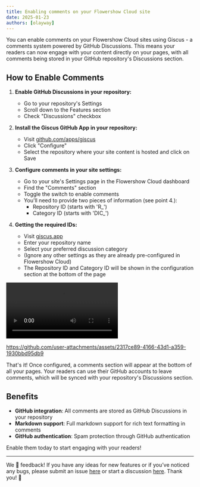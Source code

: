 ```yaml
---
title: Enabling comments on your Flowershow Cloud site
date: 2025-01-23
authors: [olayway]
---
```


You can enable comments on your Flowershow Cloud sites using Giscus - a comments system powered by GitHub Discussions. This means your readers can now engage with your content directly on your pages, with all comments being stored in your GitHub repository's Discussions section.

## How to Enable Comments

1. **Enable GitHub Discussions in your repository:**
   - Go to your repository's Settings
   - Scroll down to the Features section
   - Check "Discussions" checkbox

2. **Install the Giscus GitHub App in your repository:**
   - Visit [github.com/apps/giscus](https://github.com/apps/giscus)
   - Click "Configure"
   - Select the repository where your site content is hosted and click on Save

3. **Configure comments in your site settings:**
   - Go to your site's Settings page in the Flowershow Cloud dashboard
   - Find the "Comments" section
   - Toggle the switch to enable comments
   - You'll need to provide two pieces of information (see point 4.):
     - Repository ID (starts with 'R_')
     - Category ID (starts with 'DIC_')

4. **Getting the required IDs:**
   - Visit [giscus.app](https://giscus.app)
   - Enter your repository name
   - Select your preferred discussion category
   - (Ignore any other settings as they are already pre-configured in Flowershow Cloud)
   - The Repository ID and Category ID will be shown in the configuration section at the bottom of the page

![](cloud-comments-demo.mp4)

https://github.com/user-attachments/assets/2317ce89-4166-43d1-a359-1930bbd95db9

That's it! Once configured, a comments section will appear at the bottom of all your pages. Your readers can use their GitHub accounts to leave comments, which will be synced with your repository's Discussions section.

## Benefits

- **GitHub integration**: All comments are stored as GitHub Discussions in your repository
- **Markdown support**: Full markdown support for rich text formatting in comments
- **GitHub authentication**: Spam protection through GitHub authentication

Enable them today to start engaging with your readers!

---

We 💙 feedback! If you have any ideas for new features or if you’ve noticed any bugs, please submit an issue [here](https://github.com/flowershow/flowershow/issues) or start a discussion [here](https://github.com/flowershow/flowershow/discussions). Thank you! 🌷
